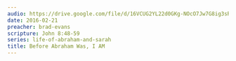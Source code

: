 ```yaml
---
audio: https://drive.google.com/file/d/16VCUG2YL22d0GKg-NOcO7Jw7G8ig3sRB/view
date: 2016-02-21
preacher: brad-evans
scripture: John 8:48-59
series: life-of-abraham-and-sarah
title: Before Abraham Was, I AM
---
```

